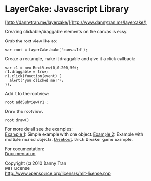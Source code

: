 LayerCake: Javascript Library
=============================
[http://dannytran.me/layercake/](http://www.dannytran.me/layercake/)

Creating clickable/draggable elements on the canvas is easy.

Grab the root view like so:

    var root = LayerCake.bake('canvasId');

Create a rectangle, make it draggable and give it a click callback:

    var r1 = new RectView(0,0,200,50);
    r1.draggable = true;
    r1.click(function(event) {
      alert('you clicked me!');
    });

Add it to the rootview:

    root.addSubview(r1);

Draw the rootview:

    root.draw();

For more detail see the examples:  
[Example 1](http://dannytran.me/layercake/example1.html): Simple example with one object.
[Example 2](http://dannytran.me/layercake/example2.html): Example with multiple nested objects.
[Breakout](http://dannytran.me/layercake/breakout.html): Brick Breaker game example.

For documentation:  
[Documentation](http://dannytran.me/layercake/dox/)  

Copyright (c) 2010 Danny Tran  
MIT License  
http://www.opensource.org/licenses/mit-license.php